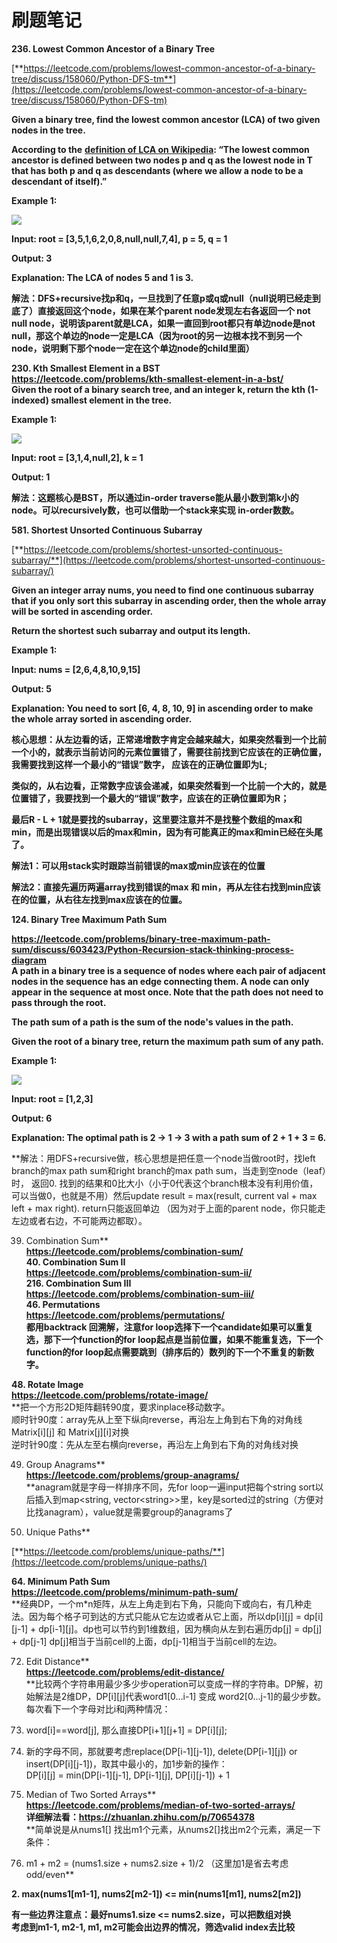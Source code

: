 # 刷题笔记

**236. Lowest Common Ancestor of a Binary Tree**

[**https://leetcode.com/problems/lowest-common-ancestor-of-a-binary-tree/discuss/158060/Python-DFS-tm**](https://leetcode.com/problems/lowest-common-ancestor-of-a-binary-tree/discuss/158060/Python-DFS-tm)

**Given a binary tree, find the lowest common ancestor \(LCA\) of two given nodes in the tree.**

**According to the** [**definition of LCA on Wikipedia**](https://en.wikipedia.org/wiki/Lowest_common_ancestor)**: “The lowest common ancestor is defined between two nodes p and q as the lowest node in T that has both p and q as descendants \(where we allow a node to be a descendant of itself\).”**

**Example 1:**

![](https://lh6.googleusercontent.com/He3p15wxOgz5uIsjykJggAoEEos4foBPbQLw-VoSI6xwNbkkm29JjNPuKiiXWmyxQ297WzFodoeDW5ueTQk9BY1sy4Qw6i6-_PPUf78Ppy2aPn6W8xeK2HPX7sdpxUAORNFLc1f-=s0)

**Input: root = \[3,5,1,6,2,0,8,null,null,7,4\], p = 5, q = 1**

**Output: 3**

**Explanation: The LCA of nodes 5 and 1 is 3.**

**解法：DFS+recursive找p和q，一旦找到了任意p或q或null（null说明已经走到底了）直接返回这个node，如果在某个parent node发现左右各返回一个 not null node，说明该parent就是LCA，如果一直回到root都只有单边node是not null，那这个单边的node一定是LCA（因为root的另一边根本找不到另一个node，说明剩下那个node一定在这个单边node的child里面）**  


**230. Kth Smallest Element in a BST**  
[**https://leetcode.com/problems/kth-smallest-element-in-a-bst/**  
](https://leetcode.com/problems/kth-smallest-element-in-a-bst/)**Given the root of a binary search tree, and an integer k, return the kth \(1-indexed\) smallest element in the tree.**

**Example 1:**

![](https://lh5.googleusercontent.com/PI6eDAcgbug4kqzkxXE-mXZaD7ZLRwgCqn-KVKC3GFPp1oXIb9go5I6EZxJUTeQgUVyQEpXd9G76zooKU0GYV5mX-UT6sFYLLezsrR4fVwZqZCowjj6FvrMBbU5GB9QX-Dd-CRpC=s0)

**Input: root = \[3,1,4,null,2\], k = 1**

**Output: 1**

**解法：这题核心是BST，所以通过in-order traverse能从最小数到第k小的node。可以recursively数，也可以借助一个stack来实现 in-order数数。**

**581. Shortest Unsorted Continuous Subarray**

[**https://leetcode.com/problems/shortest-unsorted-continuous-subarray/**](https://leetcode.com/problems/shortest-unsorted-continuous-subarray/)

**Given an integer array nums, you need to find one continuous subarray that if you only sort this subarray in ascending order, then the whole array will be sorted in ascending order.**

**Return the shortest such subarray and output its length.**

**Example 1:**

**Input: nums = \[2,6,4,8,10,9,15\]**

**Output: 5**

**Explanation: You need to sort \[6, 4, 8, 10, 9\] in ascending order to make the whole array sorted in ascending order.**

**核心思想：从左边看的话，正常递增数字肯定会越来越大，如果突然看到一个比前一个小的，就表示当前访问的元素位置错了，需要往前找到它应该在的正确位置，我需要找到这样一个最小的“错误”数字， 应该在的正确位置即为L;**

**类似的，从右边看，正常数字应该会递减，如果突然看到一个比前一个大的，就是位置错了，我要找到一个最大的“错误”数字，应该在的正确位置即为R；**

**最后R - L + 1就是要找的subarray，这里要注意并不是找整个数组的max和min，而是出现错误以后的max和min，因为有可能真正的max和min已经在头尾了。**

**解法1：可以用stack实时跟踪当前错误的max或min应该在的位置**

**解法2：直接先遍历两遍array找到错误的max 和 min，再从左往右找到min应该在的位置，从右往左找到max应该在的位置。**  


**124. Binary Tree Maximum Path Sum**

[**https://leetcode.com/problems/binary-tree-maximum-path-sum/discuss/603423/Python-Recursion-stack-thinking-process-diagram**  
](https://leetcode.com/problems/binary-tree-maximum-path-sum/discuss/603423/Python-Recursion-stack-thinking-process-diagram)**A path in a binary tree is a sequence of nodes where each pair of adjacent nodes in the sequence has an edge connecting them. A node can only appear in the sequence at most once. Note that the path does not need to pass through the root.**

**The path sum of a path is the sum of the node's values in the path.**

**Given the root of a binary tree, return the maximum path sum of any path.**

**Example 1:**

![](https://lh6.googleusercontent.com/N_L_XRUR7HPsWahi4o0ipMKqFmQCPz6Y1hRsNqfV8FKVa3zGr26YMewz_nLlaEEn4sKEVgINM2D2Buvvx1U7HXK1LCwHLTrPj97hHRjNpdOLwcu7lD7Gk-Vh2UlXle2vBaFu6nwc=s0)

**Input: root = \[1,2,3\]**

**Output: 6**

**Explanation: The optimal path is 2 -&gt; 1 -&gt; 3 with a path sum of 2 + 1 + 3 = 6.**

**解法：用DFS+recursive做，核心思想是把任意一个node当做root时，找left branch的max path sum和right branch的max path sum，当走到空node（leaf）时， 返回0. 找到的结果和0比大小（小于0代表这个branch根本没有利用价值，可以当做0，也就是不用）然后update result = max\(result, current val + max left + max right\). return只能返回单边 （因为对于上面的parent node，你只能走左边或者右边，不可能两边都取）。  
  
39. Combination Sum**  
[**https://leetcode.com/problems/combination-sum/**  
](https://leetcode.com/problems/combination-sum/)**40. Combination Sum II**  
[**https://leetcode.com/problems/combination-sum-ii/**  
](https://leetcode.com/problems/combination-sum-ii/)**216. Combination Sum III**  
[**https://leetcode.com/problems/combination-sum-iii/**  
](https://leetcode.com/problems/combination-sum-iii/)**46. Permutations**  
[**https://leetcode.com/problems/permutations/**  
](https://leetcode.com/problems/permutations/)**都用backtrack 回溯解，注意for loop选择下一个candidate如果可以重复选，那下一个function的for loop起点是当前位置，如果不能重复选，下一个function的for loop起点需要跳到（排序后的）数列的下一个不重复的新数字。**  
  


**48. Rotate Image**  
[**https://leetcode.com/problems/rotate-image/**  
](https://leetcode.com/problems/rotate-image/)**把一个方形2D矩阵翻转90度，要求inplace移动数字。  
顺时针90度：array先从上至下纵向reverse，再沿左上角到右下角的对角线Matrix\[i\]\[j\] 和 Matrix\[j\]\[i\]对换  
逆时针90度：先从左至右横向reverse，再沿左上角到右下角的对角线对换  
  
49. Group Anagrams**  
[**https://leetcode.com/problems/group-anagrams/**  
](https://leetcode.com/problems/group-anagrams/)**anagram就是字母一样排序不同，先for loop一遍input把每个string sort以后插入到map&lt;string, vector&lt;string&gt;&gt;里，key是sorted过的string（方便对比找anagram），value就是需要group的anagrams了  
  
62. Unique Paths**

[**https://leetcode.com/problems/unique-paths/**](https://leetcode.com/problems/unique-paths/)

**64. Minimum Path Sum**  
[**https://leetcode.com/problems/minimum-path-sum/**  
](https://leetcode.com/problems/minimum-path-sum/)**经典DP，一个m\*n矩阵，从左上角走到右下角，只能向下或向右，有几种走法。因为每个格子可到达的方式只能从它左边或者从它上面，所以dp\[i\]\[j\] = dp\[i\]\[j-1\] + dp\[i-1\]\[j\]。dp也可以节约到1维数组，因为横向从左到右遍历dp\[j\] = dp\[j\] + dp\[j-1\] dp\[j\]相当于当前cell的上面，dp\[j-1\]相当于当前cell的左边。  
  
72. Edit Distance**  
[**https://leetcode.com/problems/edit-distance/**  
](https://leetcode.com/problems/edit-distance/)**比较两个字符串用最少多少步operation可以变成一样的字符串。DP解，初始解法是2维DP，DP\[i\]\[j\]代表word1\[0...i-1\] 变成 word2\[0...j-1\]的最少步数。每次看下一个字母对比i和j两种情况：  
1. word\[i\]==word\[j\], 那么直接DP\[i+1\]\[j+1\] = DP\[i\]\[j\];  
2. 新的字母不同，那就要考虑replace\(DP\[i-1\]\[j-1\]\), delete\(DP\[i-1\]\[j\]\) or insert\(DP\[i\]\[j-1\]\)，取其中最小的，加1步新的操作：  
DP\[i\]\[j\] = min\(DP\[i-1\]\[j-1\], DP\[i-1\]\[j\], DP\[i\]\[j-1\]\) + 1  
  
4. Median of Two Sorted Arrays**  
[**https://leetcode.com/problems/median-of-two-sorted-arrays/**  
](https://leetcode.com/problems/median-of-two-sorted-arrays/)**详细解法看：**[**https://zhuanlan.zhihu.com/p/70654378**  
](https://zhuanlan.zhihu.com/p/70654378)**简单说是从nums1\[\] 找出m1个元素，从nums2\[\]找出m2个元素，满足一下条件：  
1. m1 + m2 = \(nums1.size + nums2.size + 1\)/2 （这里加1是省去考虑odd/even**

**2. max\(nums1\[m1-1\], nums2\[m2-1\]\) &lt;= min\(nums1\[m1\], nums2\[m2\]\)**

**有一些边界注意点：最好nums1.size &lt;= nums2.size，可以把数组对换  
考虑到m1-1, m2-1, m1, m2可能会出边界的情况，筛选valid index去比较**  


